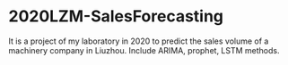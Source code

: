 # 2020LZM-SalesForecasting
It is a project of my laboratory in 2020 to predict the sales volume of a machinery company in Liuzhou. Include ARIMA, prophet, LSTM methods.
